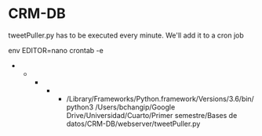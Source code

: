 # CRM-DB

tweetPuller.py has to be executed every minute. We'll add it to a cron job

env EDITOR=nano crontab -e

* * * * * /Library/Frameworks/Python.framework/Versions/3.6/bin/python3 /Users/bchangip/Google Drive/Universidad/Cuarto/Primer semestre/Bases de datos/CRM-DB/webserver/tweetPuller.py